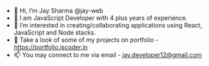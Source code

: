 - 👋 Hi, I’m Jay Sharma @jay-web
- 🧑 I am JavaScript Developer with 4 plus years of experience.
- 👀 I’m interested in creating/collaborating applications using React, JavaScript and Node stacks.
- 💼 Take a look of some of my projects on portfolio - https://portfolio.jscoder.in
- 📫 You may connect to me via email - jay.developer12@gmail.com

<!---
jay-web/jay-web is a ✨ special ✨ repository because its `README.md` (this file) appears on your GitHub profile.
You can click the Preview link to take a look at your changes.
--->

